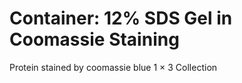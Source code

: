 # Container: 12% SDS Gel in Coomassie Staining

Protein stained by coomassie blue
  1 &times; 3 Collection


